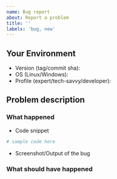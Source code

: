 ```yaml
---
name: Bug report
about: Report a problem
title: ''
labels: 'bug, new'
---
```

## Your Environment
* Version (tag/commit sha):
* OS (Linux/Windows):
* Profile (expert/tech-savvy/developer):


## Problem description

### What happened

* Code snippet
```python
# sample code here
```

* Screenshot/Output of the bug


### What should have happened
